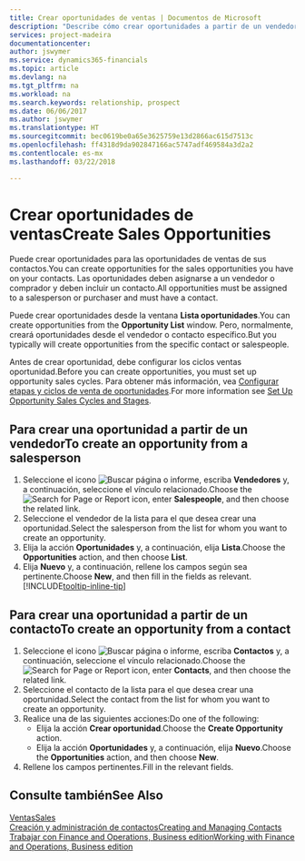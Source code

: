 ```yaml
---
title: Crear oportunidades de ventas | Documentos de Microsoft
description: "Describe cómo crear oportunidades a partir de un vendedor o un contacto en Finance and Operations, Business edition."
services: project-madeira
documentationcenter: 
author: jswymer
ms.service: dynamics365-financials
ms.topic: article
ms.devlang: na
ms.tgt_pltfrm: na
ms.workload: na
ms.search.keywords: relationship, prospect
ms.date: 06/06/2017
ms.author: jswymer
ms.translationtype: HT
ms.sourcegitcommit: bec0619be0a65e3625759e13d2866ac615d7513c
ms.openlocfilehash: ff4318d9da902847166ac5747adf469584a3d2a2
ms.contentlocale: es-mx
ms.lasthandoff: 03/22/2018

---
```

# <a name="create-sales-opportunities"></a><span data-ttu-id="16a60-103">Crear oportunidades de ventas</span><span class="sxs-lookup"><span data-stu-id="16a60-103">Create Sales Opportunities</span></span>
<span data-ttu-id="16a60-104">Puede crear oportunidades para las oportunidades de ventas de sus contactos.</span><span class="sxs-lookup"><span data-stu-id="16a60-104">You can create opportunities for the sales opportunities you have on your contacts.</span></span> <span data-ttu-id="16a60-105">Las oportunidades deben asignarse a un vendedor o comprador y deben incluir un contacto.</span><span class="sxs-lookup"><span data-stu-id="16a60-105">All opportunities must be assigned to a salesperson or purchaser and must have a contact.</span></span>

<span data-ttu-id="16a60-106">Puede crear oportunidades desde la ventana **Lista oportunidades**.</span><span class="sxs-lookup"><span data-stu-id="16a60-106">You can create opportunities from the **Opportunity List** window.</span></span> <span data-ttu-id="16a60-107">Pero, normalmente, creará oportunidades desde el vendedor o contacto específico.</span><span class="sxs-lookup"><span data-stu-id="16a60-107">But you typically will create opportunities from the specific contact or salespeople.</span></span>

<span data-ttu-id="16a60-108">Antes de crear oportunidad, debe configurar los ciclos ventas oportunidad.</span><span class="sxs-lookup"><span data-stu-id="16a60-108">Before you can create opportunities, you must set up opportunity sales cycles.</span></span> <span data-ttu-id="16a60-109">Para obtener más información, vea [Configurar etapas y ciclos de venta de oportunidades](marketing-how-setup-opportunity-sales-cycles-stages.md).</span><span class="sxs-lookup"><span data-stu-id="16a60-109">For more information see [Set Up Opportunity Sales Cycles and Stages](marketing-how-setup-opportunity-sales-cycles-stages.md).</span></span>

## <a name="to-create-an-opportunity-from-a-salesperson"></a><span data-ttu-id="16a60-110">Para crear una oportunidad a partir de un vendedor</span><span class="sxs-lookup"><span data-stu-id="16a60-110">To create an opportunity from a salesperson</span></span>
1. <span data-ttu-id="16a60-111">Seleccione el icono ![Buscar página o informe](media/ui-search/search_small.png "icono Buscar página o informe"), escriba **Vendedores** y, a continuación, seleccione el vínculo relacionado.</span><span class="sxs-lookup"><span data-stu-id="16a60-111">Choose the ![Search for Page or Report](media/ui-search/search_small.png "Search for Page or Report icon") icon, enter **Salespeople**, and then choose the related link.</span></span>
2. <span data-ttu-id="16a60-112">Seleccione el vendedor de la lista para el que desea crear una oportunidad.</span><span class="sxs-lookup"><span data-stu-id="16a60-112">Select the salesperson from the list for whom you want to create an opportunity.</span></span>
3. <span data-ttu-id="16a60-113">Elija la acción **Oportunidades** y, a continuación, elija **Lista**.</span><span class="sxs-lookup"><span data-stu-id="16a60-113">Choose the **Opportunities** action, and then choose **List**.</span></span>
4. <span data-ttu-id="16a60-114">Elija **Nuevo** y, a continuación, rellene los campos según sea pertinente.</span><span class="sxs-lookup"><span data-stu-id="16a60-114">Choose **New**, and then fill in the fields as relevant.</span></span> [!INCLUDE[tooltip-inline-tip](includes/tooltip-inline-tip_md.md)]  



## <a name="to-create-an-opportunity-from-a-contact"></a><span data-ttu-id="16a60-115">Para crear una oportunidad a partir de un contacto</span><span class="sxs-lookup"><span data-stu-id="16a60-115">To create an opportunity from a contact</span></span>
1. <span data-ttu-id="16a60-116">Seleccione el icono ![Buscar página o informe](media/ui-search/search_small.png "icono Buscar página o informe"), escriba **Contactos** y, a continuación, seleccione el vínculo relacionado.</span><span class="sxs-lookup"><span data-stu-id="16a60-116">Choose the ![Search for Page or Report](media/ui-search/search_small.png "Search for Page or Report icon") icon, enter **Contacts**, and then choose the related link.</span></span>
2. <span data-ttu-id="16a60-117">Seleccione el contacto de la lista para el que desea crear una oportunidad.</span><span class="sxs-lookup"><span data-stu-id="16a60-117">Select the contact from the list for whom you want to create an opportunity.</span></span>
3. <span data-ttu-id="16a60-118">Realice una de las siguientes acciones:</span><span class="sxs-lookup"><span data-stu-id="16a60-118">Do one of the following:</span></span>
   * <span data-ttu-id="16a60-119">Elija la acción **Crear oportunidad**.</span><span class="sxs-lookup"><span data-stu-id="16a60-119">Choose the **Create Opportunity** action.</span></span>
   * <span data-ttu-id="16a60-120">Elija la acción **Oportunidades** y, a continuación, elija **Nuevo**.</span><span class="sxs-lookup"><span data-stu-id="16a60-120">Choose the  **Opportunities** action, and then choose **New**.</span></span>
4. <span data-ttu-id="16a60-121">Rellene los campos pertinentes.</span><span class="sxs-lookup"><span data-stu-id="16a60-121">Fill in the relevant fields.</span></span>

## <a name="see-also"></a><span data-ttu-id="16a60-122">Consulte también</span><span class="sxs-lookup"><span data-stu-id="16a60-122">See Also</span></span>
[<span data-ttu-id="16a60-123">Ventas</span><span class="sxs-lookup"><span data-stu-id="16a60-123">Sales</span></span>](sales-manage-sales.md)  
[<span data-ttu-id="16a60-124">Creación y administración de contactos</span><span class="sxs-lookup"><span data-stu-id="16a60-124">Creating and Managing Contacts</span></span>](marketing-contacts.md)  
[<span data-ttu-id="16a60-125">Trabajar con Finance and Operations, Business edition</span><span class="sxs-lookup"><span data-stu-id="16a60-125">Working with Finance and Operations, Business edition</span></span>](ui-work-product.md)

